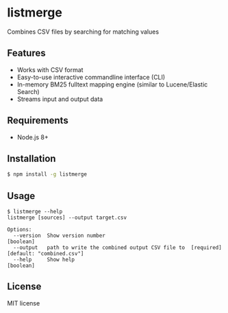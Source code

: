# listmerge

Combines CSV files by searching for matching values

## Features

* Works with CSV format
* Easy-to-use interactive commandline interface (CLI)
* In-memory BM25 fulltext mapping engine (similar to Lucene/Elastic Search)
* Streams input and output data

## Requirements

* Node.js 8+

## Installation

```bash
$ npm install -g listmerge
```

## Usage

```
$ listmerge --help
listmerge [sources] --output target.csv

Options:
  --version  Show version number                                                       [boolean]
  --output   path to write the combined output CSV file to  [required] [default: "combined.csv"]
  --help     Show help                                                                 [boolean]
```

## License

MIT license
